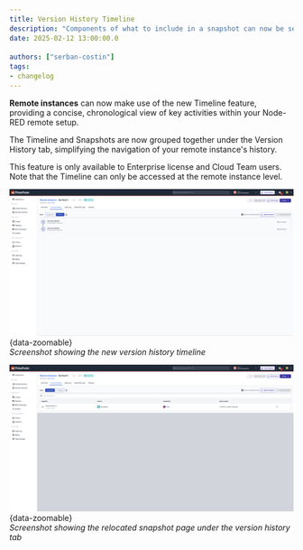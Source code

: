 ```yaml
---
title: Version History Timeline  
description: "Components of what to include in a snapshot can now be selected."  
date: 2025-02-12 13:00:00.0  

authors: ["serban-costin"]  
tags:  
- changelog  
---
```


**Remote instances** can now make use of the new Timeline feature, providing a concise, chronological view of key activities within your Node-RED remote setup.

The Timeline and Snapshots are now grouped together under the Version History tab, simplifying the navigation of your remote instance's history.

This feature is only available to Enterprise license and Cloud Team users. Note that the Timeline can only be accessed at the remote instance level.

![Screenshot showing the version history Timeline](images/device-version-history-timeline.png){data-zoomable}  
_Screenshot showing the new version history timeline_

![version-history-snapshots.png](images/device-version-history-snapshots.png){data-zoomable}  
_Screenshot showing the relocated snapshot page under the version history tab_
